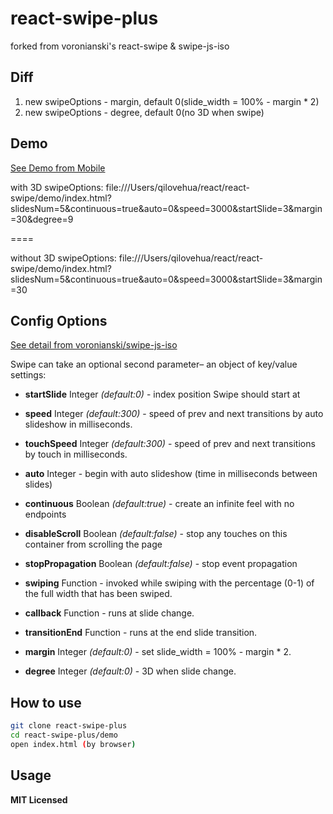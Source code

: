 # react-swipe-plus

forked from voronianski's react-swipe & swipe-js-iso

## Diff
1. new swipeOptions - margin, default 0(slide_width = 100% - margin * 2)
1. new swipeOptions - degree, default 0(no 3D when swipe)

## Demo
[See Demo from Mobile](https://qilovehua.github.io/react-swipe-plus/demo/index.html?slidesNum=5&continuous=true&auto=1&speed=3000&startSlide=3&margin=20)

with 3D
swipeOptions:
file:///Users/qilovehua/react/react-swipe/demo/index.html?slidesNum=5&continuous=true&auto=0&speed=3000&startSlide=3&margin=30&degree=9

====

without 3D
swipeOptions:
file:///Users/qilovehua/react/react-swipe/demo/index.html?slidesNum=5&continuous=true&auto=0&speed=3000&startSlide=3&margin=30

## Config Options
[See detail from voronianski/swipe-js-iso](https://github.com/voronianski/swipe-js-iso#config-options)


Swipe can take an optional second parameter– an object of key/value settings:

- **startSlide** Integer *(default:0)* - index position Swipe should start at

- **speed** Integer *(default:300)* - speed of prev and next transitions by auto slideshow in milliseconds.

- **touchSpeed** Integer *(default:300)* - speed of prev and next transitions by touch in milliseconds.

- **auto** Integer - begin with auto slideshow (time in milliseconds between slides)

- **continuous** Boolean *(default:true)* - create an infinite feel with no endpoints

- **disableScroll** Boolean *(default:false)* - stop any touches on this container from scrolling the page

- **stopPropagation** Boolean *(default:false)* - stop event propagation

- **swiping** Function - invoked while swiping with the percentage (0-1) of the full width that has been swiped.

- **callback** Function - runs at slide change.

- **transitionEnd** Function - runs at the end slide transition.

- **margin** Integer *(default:0)* - set slide_width = 100% - margin * 2.

- **degree** Integer *(default:0)* - 3D when slide change.


## How to use

```bash
git clone react-swipe-plus
cd react-swipe-plus/demo
open index.html (by browser)
```

## Usage


**MIT Licensed**
